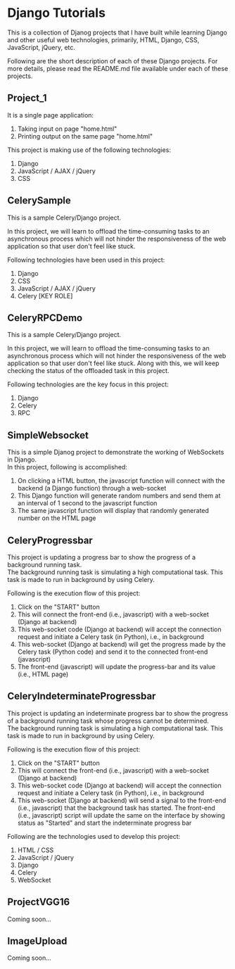 # Django Tutorials  
This is a collection of Djanog projects that I have built while learning Django and other useful web technologies, primarily, HTML, Django, CSS, JavaScript, jQuery, etc.
  
Following are the short description of each of these Django projects. For more details, please read the README.md file available under each of these projects.
  
## Project_1  
It is a single page application:  
1. Taking input on page "home.html"
2. Printing output on the same page "home.html"  
  
This project is making use of the following technologies:  
1. Django  
2. JavaScript / AJAX / jQuery  
3. CSS  
  
## CelerySample  
This is a sample Celery/Django project.  
  
In this project, we will learn to offload the time-consuming tasks to an asynchronous process which will not hinder the responsiveness of the web application so that user don't feel like stuck.  
  
Following technologies have been used in this project:    
1. Django  
2. CSS  
3. JavaScript / AJAX / jQuery  
4. Celery [KEY ROLE]  
  
## CeleryRPCDemo  
This is a sample Celery/Django project.  
  
In this project, we will learn to offload the time-consuming tasks to an asynchronous process which will not hinder the responsiveness of the web application so that user don't feel like stuck. Along with this, we will keep checking the status of the offloaded task in this project.  
  
Following technologies are the key focus in this project:  
1. Django
2. Celery
3. RPC  
  
## SimpleWebsocket  
This is a simple Djanog project to demonstrate the working of WebSockets in Django.  
In this project, following is accomplished:  
1. On clicking a HTML button, the javascript function will connect with the backend (a Django function) through a web-socket  
2. This Django function will generate random numbers and send them at an interval of 1 second to the javascript function  
3. The same javascript function will display that randomly generated number on the HTML page  
  
## CeleryProgressbar  
This project is updating a progress bar to show the progress of a background running task.  
The background running task is simulating a high computational task. This task is made to run in background by using Celery.  
  
Following is the execution flow of this project:  
1. Click on the "START" button
2. This will connect the front-end (i.e., javascript) with a web-socket (Django at backend)
3. This web-socket code (Django at backend) will accept the connection request and initiate a Celery task (in Python), i.e., in background
4. This web-socket (Django at backend) will get the progress made by the Celery task (Python code) and send it to the connected front-end (javascript)
5. The front-end (javascript) will update the progress-bar and its value (i.e., HTML page)  
  
## CeleryIndeterminateProgressbar  
This project is updating an indeterminate progress bar to show the progress of a background running task whose progress cannot be determined.  
The background running task is simulating a high computational task. This task is made to run in background by using Celery.  
  
Following is the execution flow of this project:  
1. Click on the "START" button
2. This will connect the front-end (i.e., javascript) with a web-socket (Django at backend)
3. This web-socket code (Django at backend) will accept the connection request and initiate a Celery task (in Python), i.e., in background
4. This web-socket (Django at backend) will send a signal to the front-end (i.e., javascript) that the background task has started. The front-end (i.e., javascript) script will update the same on the interface by showing status as "Started" and start the indeterminate progress bar  
  
Following are the technologies used to develop this project:  
1. HTML / CSS
2. JavaScript / jQuery
3. Django
4. Celery
5. WebSocket
  
## ProjectVGG16  
Coming soon...  
  
## ImageUpload  
Coming soon...  
